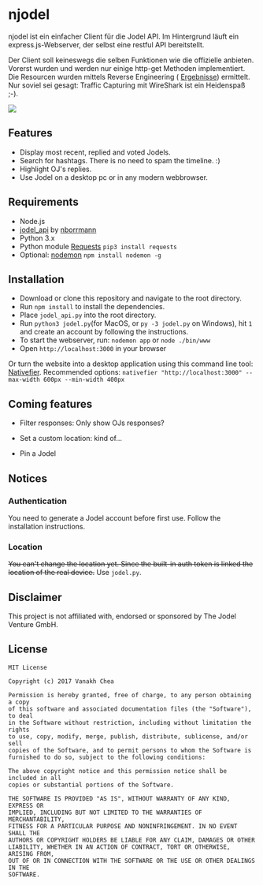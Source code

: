 # njodel

njodel ist ein einfacher Client für die Jodel API. Im Hintergrund läuft ein express.js-Webserver, der selbst eine restful API bereitstellt.

Der Client soll keineswegs die selben Funktionen wie die offizielle anbieten. Vorerst wurden und werden nur einige http-get Methoden implementiert. Die Resourcen wurden mittels Reverse Engineering ( [Ergebnisse](https://github.com/kanonenfutter/njodel/wiki)) ermittelt. Nur soviel sei gesagt: Traffic Capturing mit WireShark ist ein Heidenspaß ;-).

![](https://image.ibb.co/fg3RAa/Screen_Shot_2017_03_24_at_12_11_51.png)

## Features
* Display most recent, replied and voted Jodels.
* Search for hashtags. There is no need to spam the timeline. :)
* Highlight OJ's replies.
* Use Jodel on a desktop pc or in any modern webbrowser.



## Requirements

* Node.js
* [jodel_api](https://github.com/nborrmann/jodel_api) by [nborrmann](https://github.com/nborrmann)
* Python 3.x
* Python module [Requests](http://docs.python-requests.org/en/master/user/install/) `pip3 install requests` 
* Optional: [nodemon](https://nodemon.io/) `npm install nodemon -g`



## Installation

- Download or clone this repository and navigate to the root directory.
- Run `npm install` to install the dependencies.
- Place `jodel_api.py` into the root directory.
- Run `python3 jodel.py`(for MacOS, or `py -3 jodel.py` on Windows), hit `1` and create an account by following the instructions.
- To start the webserver, run: `nodemon app` or `node ./bin/www`
- Open `http://localhost:3000` in your browser


Or turn the website into a desktop application using this 
command line tool: [Nativefier](https://github.com/jiahaog/nativefier).
Recommended options: `nativefier "http://localhost:3000" --max-width 600px --min-width 400px`



## Coming features

- Filter responses: Only show OJs responses?

- Set a custom location: kind of...

- Pin a Jodel

## Notices

### Authentication

You need to generate a Jodel account before first use. Follow the installation instructions.


### Location
<s>You can't change the location yet. Since the built-in auth token is linked the location of the real device.</s> Use `jodel.py`.


## Disclaimer
This project is not affiliated with, endorsed or sponsored by The Jodel Venture GmbH.

## License

```
MIT License

Copyright (c) 2017 Vanakh Chea

Permission is hereby granted, free of charge, to any person obtaining a copy
of this software and associated documentation files (the "Software"), to deal
in the Software without restriction, including without limitation the rights
to use, copy, modify, merge, publish, distribute, sublicense, and/or sell
copies of the Software, and to permit persons to whom the Software is
furnished to do so, subject to the following conditions:

The above copyright notice and this permission notice shall be included in all
copies or substantial portions of the Software.

THE SOFTWARE IS PROVIDED "AS IS", WITHOUT WARRANTY OF ANY KIND, EXPRESS OR
IMPLIED, INCLUDING BUT NOT LIMITED TO THE WARRANTIES OF MERCHANTABILITY,
FITNESS FOR A PARTICULAR PURPOSE AND NONINFRINGEMENT. IN NO EVENT SHALL THE
AUTHORS OR COPYRIGHT HOLDERS BE LIABLE FOR ANY CLAIM, DAMAGES OR OTHER
LIABILITY, WHETHER IN AN ACTION OF CONTRACT, TORT OR OTHERWISE, ARISING FROM,
OUT OF OR IN CONNECTION WITH THE SOFTWARE OR THE USE OR OTHER DEALINGS IN THE
SOFTWARE.
```
